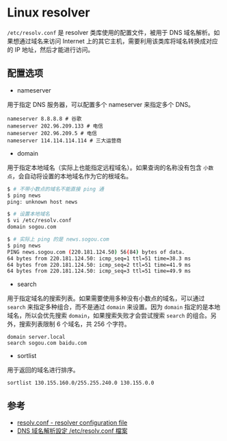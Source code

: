 # Linux resolver

`/etc/resolv.conf` 是 resolver 类库使用的配置文件，被用于 DNS 域名解析。如果想通过域名来访问 Internet 上的其它主机，需要利用该类库将域名转换成对应的 IP 地址，然后才能进行访问。


## 配置选项

* nameserver 

用于指定 DNS 服务器，可以配置多个 nameserver 来指定多个 DNS。

```
nameserver 8.8.8.8 # 谷歌
nameserver 202.96.209.133 # 电信
nameserver 202.96.209.5 # 电信
nameserver 114.114.114.114 # 三大运营商
```

* domain

用于指定本地域名（实际上也能指定远程域名）。如果查询的名称没有包含 `小数点`，会自动将设置的本地域名作为它的根域名。

```bash
$ # 不带小数点的域名不能直接 ping 通
$ ping news
ping: unknown host news
```

```bash
$ # 设置本地域名
$ vi /etc/resolv.conf
domain sogou.com
```

```bash
$ # 实际上 ping 的是 news.sogou.com
$ ping news
PING news.sogou.com (220.181.124.50) 56(84) bytes of data.
64 bytes from 220.181.124.50: icmp_seq=1 ttl=51 time=38.3 ms
64 bytes from 220.181.124.50: icmp_seq=2 ttl=51 time=41.9 ms
64 bytes from 220.181.124.50: icmp_seq=3 ttl=51 time=49.9 ms
```

* search

用于指定域名的搜索列表。如果需要使用多种没有小数点的域名，可以通过 `search` 来指定多种组合，而不是通过 `domain` 来设置。因为 `domain` 指定的是本地域名，所以会优先搜索 `domain`，如果搜索失败才会尝试搜索 `search` 的组合。另外，搜索列表限制 6 个域名，共 256 个字符。


```
domain server.local
search sogou.com baidu.com
```

* sortlist

用于返回的域名进行排序。

```
sortlist 130.155.160.0/255.255.240.0 130.155.0.0
```


## 参考

  * [resolv.conf - resolver configuration file](http://www.man7.org/linux/man-pages/man5/resolver.5.html)
  * [DNS 域名解析設定 /etc/resolv.conf 檔案](http://blog.csdn.net/chenliujiang1989/article/details/8773466)